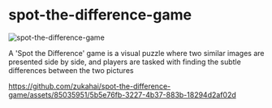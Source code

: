 # spot-the-difference-game

![spot-the-difference-game
](https://socialify.git.ci/zukahai/spot-the-difference-game/image?description=1&forks=1&issues=1&language=1&owner=1&pattern=Brick%20Wall&pulls=1&stargazers=1&theme=Dark)

A 'Spot the Difference' game is a visual puzzle where two similar images are presented side by side, and players are tasked with finding the subtle differences between the two pictures
 
https://github.com/zukahai/spot-the-difference-game/assets/85035951/5b5e76fb-3227-4b37-883b-18294d2af02d
